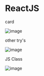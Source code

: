 
# ReactJS

card 


![image](https://github.com/darksoului/ReactJS/assets/118845171/6e546ed7-12a7-4263-9226-bda72fd8fd36)


other try's



![image](https://github.com/darksoului/ReactJS/assets/118845171/da7c7224-247a-4956-8a7e-f60549f262c5)



JS Class

![image](https://github.com/darksoului/ReactJS/assets/118845171/11b7ff54-c954-4c3c-a19b-2c564262a1ff)
